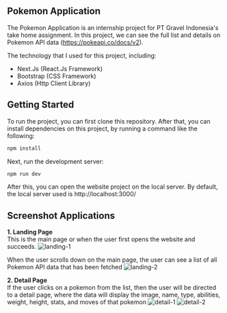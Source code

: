 ## Pokemon Application
The Pokemon Application is an internship project for PT Gravel Indonesia's take home assignment. In this project, we can see the full list and details on Pokemon API data (https://pokeapi.co/docs/v2).

The technology that I used for this project, including:
- Next.Js (React.Js Framework)
- Bootstrap (CSS Framework)
- Axios (Http Client Library)

## Getting Started
To run the project, you can first clone this repository. After that, you can install dependencies on this project, by running a command like the following:

```bash
npm install
```

Next, run the development server:

```bash
npm run dev
```

After this, you can open the website project on the local server. By default, the local server used is http://localhost:3000/

## Screenshot Applications
**1. Landing Page** <br/>
This is the main page or when the user first opens the website and succeeds.
![landing-1](https://user-images.githubusercontent.com/55655608/216897432-a83d5b0c-7950-4906-ab2b-c17ed883f0ef.png)

When the user scrolls down on the main page, the user can see a list of all Pokemon API data that has been fetched
![landing-2](https://user-images.githubusercontent.com/55655608/216898048-5580172a-186b-4dc0-a42e-85029944b661.png)

**2. Detail Page** <br/>
If the user clicks on a pokemon from the list, then the user will be directed to a detail page, where the data will display the image, name, type, abilities, weight, height, stats, and moves of that pokemon
![detail-1](https://user-images.githubusercontent.com/55655608/216898486-b7d384de-73eb-49f3-979f-b3b3ece37e94.png)
![detail-2](https://user-images.githubusercontent.com/55655608/216898883-b460133d-b77e-4dbe-8048-14be2f562e83.png)
